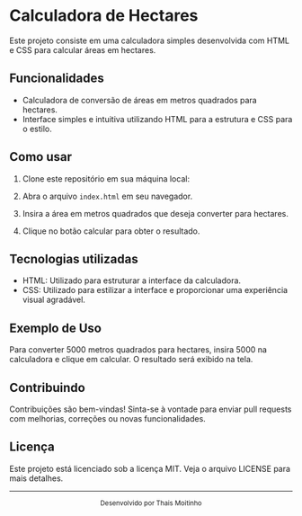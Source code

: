 # Calculadora de Hectares

Este projeto consiste em uma calculadora simples desenvolvida com HTML e CSS para calcular áreas em hectares.

## Funcionalidades

- Calculadora de conversão de áreas em metros quadrados para hectares.
- Interface simples e intuitiva utilizando HTML para a estrutura e CSS para o estilo.

## Como usar

1. Clone este repositório em sua máquina local:

2. Abra o arquivo `index.html` em seu navegador.

3. Insira a área em metros quadrados que deseja converter para hectares.

4. Clique no botão calcular para obter o resultado.

## Tecnologias utilizadas

- HTML: Utilizado para estruturar a interface da calculadora.
- CSS: Utilizado para estilizar a interface e proporcionar uma experiência visual agradável.

## Exemplo de Uso

Para converter 5000 metros quadrados para hectares, insira 5000 na calculadora e clique em calcular. O resultado será exibido na tela.

## Contribuindo

Contribuições são bem-vindas! Sinta-se à vontade para enviar pull requests com melhorias, correções ou novas funcionalidades.

## Licença

Este projeto está licenciado sob a licença MIT. Veja o arquivo LICENSE para mais detalhes.

---

<div align="center">
<sub>Desenvolvido por Thais Moitinho</sub>
</div>

